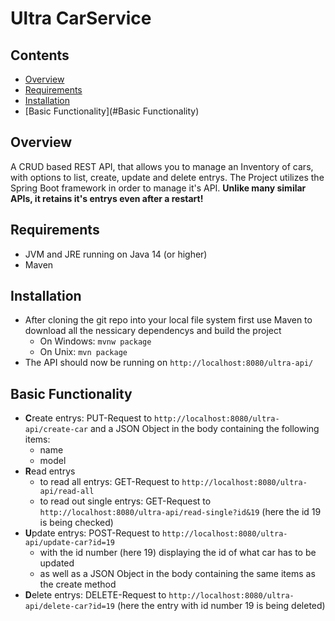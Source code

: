 # Ultra CarService 
## Contents
- [Overview](#Overview)
- [Requirements](#Requirements)
- [Installation](#Installation)
- [Basic Functionality](#Basic Functionality)
## Overview
A CRUD based REST API, that allows you to manage an Inventory of cars, with options to list, create, update and delete entrys. 
The Project utilizes the Spring Boot framework in order to manage it's API. **Unlike many similar APIs, it retains it's entrys even after a restart!**
## Requirements
- JVM and JRE running on Java 14 (or higher)
- Maven
## Installation
- After cloning the git repo into your local file system first use Maven to download all the nessicary dependencys and build the project
    - On Windows:   ``mvnw package``
    - On Unix:  ``mvn package`` 
- The API should now be running on ``http://localhost:8080/ultra-api/``
## Basic Functionality
- **C**reate entrys: PUT-Request to ``http://localhost:8080/ultra-api/create-car`` and a JSON Object in the body containing the following items:
    - name
    - model
- **R**ead entrys
    - to read all entrys: GET-Request to ``http://localhost:8080/ultra-api/read-all``
    - to read out single entrys: GET-Request to ``http://localhost:8080/ultra-api/read-single?id&19`` (here the id 19 is being checked)
- **U**pdate entrys: POST-Request to ``http://localhost:8080/ultra-api/update-car?id=19``
    - with the id number (here 19) displaying the id of what car has to be updated 
    - as well as a JSON Object in the body containing the same items as the create method
- **D**elete entrys: DELETE-Request to ``http://localhost:8080/ultra-api/delete-car?id=19`` (here the entry with id number 19 is being deleted)